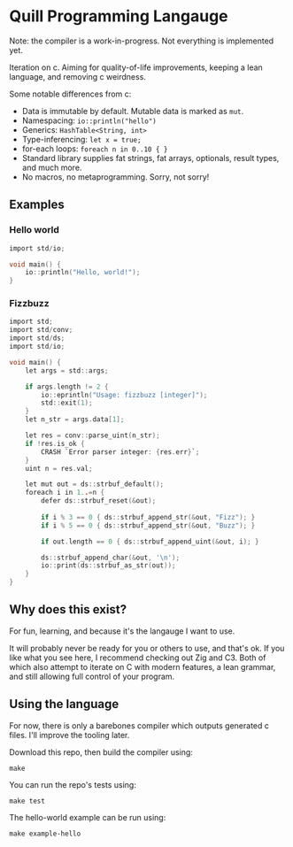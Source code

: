 # Quill Programming Langauge
Note: the compiler is a work-in-progress. Not everything is implemented yet.

Iteration on c. Aiming for quality-of-life improvements, keeping a lean language, and removing c weirdness.

Some notable differences from c:
- Data is immutable by default. Mutable data is marked as `mut`.
- Namespacing: `io::println("hello")`
- Generics: `HashTable<String, int>`
- Type-inferencing: `let x = true;`
- for-each loops: `foreach n in 0..10 { }`
- Standard library supplies fat strings, fat arrays, optionals, result types, and much more.
- No macros, no metaprogramming. Sorry, not sorry!

## Examples

### Hello world
```c
import std/io;

void main() {
    io::println("Hello, world!");
}
```

### Fizzbuzz
```c
import std;
import std/conv;
import std/ds;
import std/io;

void main() {
    let args = std::args;

    if args.length != 2 {
        io::eprintln("Usage: fizzbuzz [integer]");
        std::exit(1);
    }
    let n_str = args.data[1];

    let res = conv::parse_uint(n_str);
    if !res.is_ok {
        CRASH `Error parser integer: {res.err}`;
    }
    uint n = res.val;

    let mut out = ds::strbuf_default();
    foreach i in 1..=n {
        defer ds::strbuf_reset(&out);
    
        if i % 3 == 0 { ds::strbuf_append_str(&out, "Fizz"); }
        if i % 5 == 0 { ds::strbuf_append_str(&out, "Buzz"); }

        if out.length == 0 { ds::strbuf_append_uint(&out, i); }

        ds::strbuf_append_char(&out, '\n');
        io::print(ds::strbuf_as_str(out));
    }
}
```

## Why does this exist?

For fun, learning, and because it's the langauge I want to use.

It will probably never be ready for you or others to use, and that's ok. If you like what you see here, I recommend checking out Zig and C3. Both of which also attempt to iterate on C with modern features, a lean grammar, and still allowing full control of your program.

## Using the language

For now, there is only a barebones compiler which outputs generated c files. I'll improve the tooling later.

Download this repo, then build the compiler using:
```
make
```

You can run the repo's tests using:
```
make test
```

The hello-world example can be run using:
```
make example-hello
```
